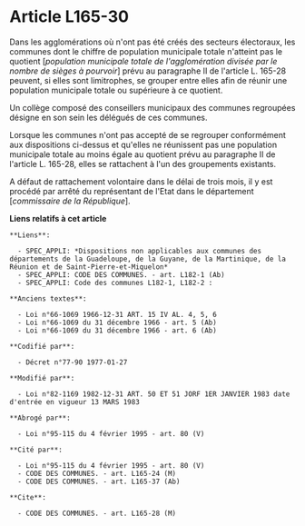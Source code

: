# Article L165-30

Dans les agglomérations où n'ont pas été créés des secteurs électoraux, les communes dont le chiffre de population municipale
totale n'atteint pas le quotient [*population municipale totale de l'agglomération divisée par le nombre de sièges à
pourvoir*] prévu au paragraphe II de l'article L. 165-28 peuvent, si elles sont limitrophes, se grouper entre elles afin de
réunir une population municipale totale ou supérieure à ce quotient.

Un collège composé des conseillers municipaux des communes regroupées désigne en son sein les délégués de ces communes.

Lorsque les communes n'ont pas accepté de se regrouper conformément aux dispositions ci-dessus et qu'elles ne réunissent pas
une population municipale totale au moins égale au quotient prévu au paragraphe II de l'article L. 165-28, elles se
rattachent à l'un des groupements existants.

A défaut de rattachement volontaire dans le délai de trois mois, il y est procédé par arrêté du représentant de l'Etat dans
le département [*commissaire de la République*].

**Liens relatifs à cet article**

	**Liens**:

	  - SPEC_APPLI: *Dispositions non applicables aux communes des départements de la Guadeloupe, de la Guyane, de la Martinique, de la Réunion et de Saint-Pierre-et-Miquelon*
	  - SPEC_APPLI: CODE DES COMMUNES. - art. L182-1 (Ab)
	  - SPEC_APPLI: Code des communes L182-1, L182-2 :

	**Anciens textes**:

	  - Loi n°66-1069 1966-12-31 ART. 15 IV AL. 4, 5, 6
	  - Loi n°66-1069 du 31 décembre 1966 - art. 5 (Ab)
	  - Loi n°66-1069 du 31 décembre 1966 - art. 6 (Ab)

	**Codifié par**:

	  - Décret n°77-90 1977-01-27

	**Modifié par**:

	  - Loi n°82-1169 1982-12-31 ART. 50 ET 51 JORF 1ER JANVIER 1983 date d'entrée en vigueur 13 MARS 1983

	**Abrogé par**:

	  - Loi n°95-115 du 4 février 1995 - art. 80 (V)

	**Cité par**:

	  - Loi n°95-115 du 4 février 1995 - art. 80 (V)
	  - CODE DES COMMUNES. - art. L165-24 (M)
	  - CODE DES COMMUNES. - art. L165-37 (Ab)

	**Cite**:

	  - CODE DES COMMUNES. - art. L165-28 (M)
